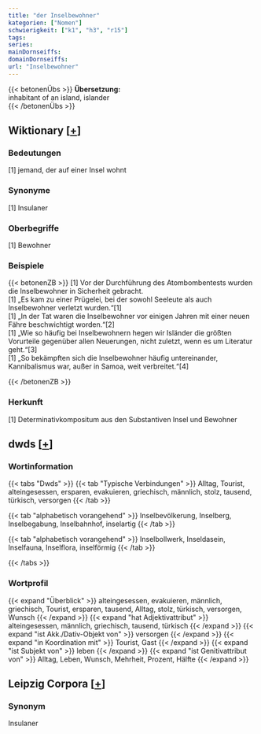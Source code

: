 ```yaml
---
title: "der Inselbewohner"
kategorien: ["Nomen"]
schwierigkeit: ["k1", "h3", "r15"]
tags:
series:
mainDornseiffs:
domainDornseiffs:
url: "Inselbewohner"
---
```


{{< betonenÜbs >}}
**Übersetzung:**  
inhabitant of an island, islander  
{{< /betonenÜbs >}}

## Wiktionary [[+](https://de.wiktionary.org/wiki/Inselbewohner)]

### Bedeutungen
[1] jemand, der auf einer Insel wohnt  

### Synonyme
[1] Insulaner  

### Oberbegriffe
[1] Bewohner  

### Beispiele
{{< betonenZB >}}
[1] Vor der Durchführung des Atombombentests wurden die Inselbewohner in Sicherheit gebracht.  
[1] „Es kam zu einer Prügelei, bei der sowohl Seeleute als auch Inselbewohner verletzt wurden.“[1]  
[1] „In der Tat waren die Inselbewohner vor einigen Jahren mit einer neuen Fähre beschwichtigt worden.“[2]  
[1] „Wie so häufig bei Inselbewohnern hegen wir Isländer die größten Vorurteile gegenüber allen Neuerungen, nicht zuletzt, wenn es um Literatur geht.“[3]  
[1] „So bekämpften sich die Inselbewohner häufig untereinander, Kannibalismus war, außer in Samoa, weit verbreitet.“[4]  

{{< /betonenZB >}}
### Herkunft
[1] Determinativkompositum aus den Substantiven Insel und Bewohner  



## dwds [[+](https://www.dwds.de/wb/Inselbewohner)]

### Wortinformation
{{< tabs "Dwds" >}}
{{< tab "Typische Verbindungen" >}}
Alltag, Tourist, alteingesessen, ersparen, evakuieren, griechisch, männlich, stolz, tausend, türkisch, versorgen
{{< /tab >}}

{{< tab "alphabetisch vorangehend" >}}
Inselbevölkerung, Inselberg, Inselbegabung, Inselbahnhof, inselartig
{{< /tab >}}

{{< tab "alphabetisch vorangehend" >}}
Inselbollwerk, Inseldasein, Inselfauna, Inselflora, inselförmig
{{< /tab >}}

{{< /tabs >}}

### Wortprofil
{{< expand "Überblick" >}} alteingesessen, evakuieren, männlich, griechisch, Tourist, ersparen, tausend, Alltag, stolz, türkisch, versorgen, Wunsch {{< /expand >}}
{{< expand "hat Adjektivattribut" >}} alteingesessen, männlich, griechisch, tausend, türkisch {{< /expand >}}
{{< expand "ist Akk./Dativ-Objekt von" >}} versorgen {{< /expand >}}
{{< expand "in Koordination mit" >}} Tourist, Gast {{< /expand >}}
{{< expand "ist Subjekt von" >}} leben {{< /expand >}}
{{< expand "ist Genitivattribut von" >}} Alltag, Leben, Wunsch, Mehrheit, Prozent, Hälfte {{< /expand >}}

## Leipzig Corpora [[+](https://corpora.uni-leipzig.de/en/res?word=Inselbewohner&corpusId=deu_newscrawl-public_2018)]


### Synonym
Insulaner

